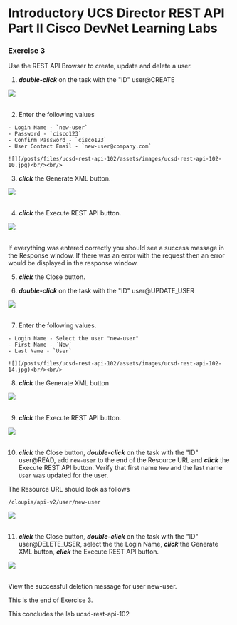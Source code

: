 # Introductory UCS Director REST API Part II Cisco DevNet Learning Labs

### Exercise 3
Use the REST API Browser to create, update and delete a user.

  1. <strong>*double-click*</strong> on the task with the "ID" user@CREATE

  ![](/posts/files/ucsd-rest-api-102/assets/images/ucsd-rest-api-102-09.jpg)<br/><br/>

  2. Enter the following values

    - Login Name - `new-user`
    - Password - `cisco123`
    - Confirm Password - `cisco123`
    - User Contact Email - `new-user@company.com`

    ![](/posts/files/ucsd-rest-api-102/assets/images/ucsd-rest-api-102-10.jpg)<br/><br/>

  3. <strong>*click*</strong> the Generate XML button.

  ![](/posts/files/ucsd-rest-api-102/assets/images/ucsd-rest-api-102-11.jpg)<br/><br/>

  4. <strong>*click*</strong> the Execute REST API button.

  ![](/posts/files/ucsd-rest-api-102/assets/images/ucsd-rest-api-102-12.jpg)<br/><br/>

  If everything was entered correctly you should see a success message in the Response window. If there was an error with the request then an error would be displayed in the response window.

  5. <strong>*click*</strong> the Close button.

  6. <strong>*double-click*</strong> on the task with the "ID" user@UPDATE_USER

  ![](/posts/files/ucsd-rest-api-102/assets/images/ucsd-rest-api-102-13.jpg)<br/><br/>

  7. Enter the following values.

    - Login Name - Select the user "new-user"
    - First Name - `New`
    - Last Name - `User`

    ![](/posts/files/ucsd-rest-api-102/assets/images/ucsd-rest-api-102-14.jpg)<br/><br/>

  8. <strong>*click*</strong> the Generate XML button

  ![](/posts/files/ucsd-rest-api-102/assets/images/ucsd-rest-api-102-15.jpg)<br/><br/>

  9. <strong>*click*</strong> the Execute REST API button.

  ![](/posts/files/ucsd-rest-api-102/assets/images/ucsd-rest-api-102-16.jpg)<br/><br/>

  10. <strong>*click*</strong> the Close button, <strong>*double-click*</strong> on the task with the "ID" user@READ, add `new-user` to the end of the Resource URL and <strong>*click*</strong> the Execute REST API button. Verify that first name `New` and the last name `User` was updated for the user.

  The Resource URL should look as follows

  `/cloupia/api-v2/user/new-user`

  ![](/posts/files/ucsd-rest-api-102/assets/images/ucsd-rest-api-102-17.jpg)<br/><br/>

  11. <strong>*click*</strong> the Close button, <strong>*double-click*</strong> on the task with the "ID" user@DELETE_USER, select the the Login Name, <strong>*click*</strong> the Generate XML button, <strong>*click*</strong> the Execute REST API button.

  ![](/posts/files/ucsd-rest-api-102/assets/images/ucsd-rest-api-102-18.jpg)<br/><br/>

  View the successful deletion message for user new-user.

  This is the end of Exercise 3.

This concludes the lab ucsd-rest-api-102
